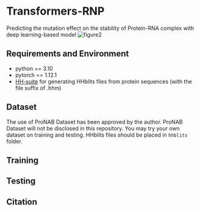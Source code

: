 # Transformers-RNP
Predicting the mutation effect on the stability of Protein-RNA complex with deep learning-based model
![figure2](https://github.com/Jisheng-Liang/Transformers-RNP/assets/53801271/85821451-aa30-45b2-bb23-20507e88f567)

## Requirements and Environment
- python == 3.10
- pytorch == 1.12.1
- [HH-suite](https://github.com/soedinglab/hh-suite) for generating HHblits files from protein sequences (with the file suffix of .hhm)

## Dataset
The use of ProNAB Dataset has been approved by the author. ProNAB Dataset will not be disclosed in this repository. You may try your own dataset on training and testing.
HHblits files should be placed in `hhblits` folder.


## Training


## Testing

## Citation
